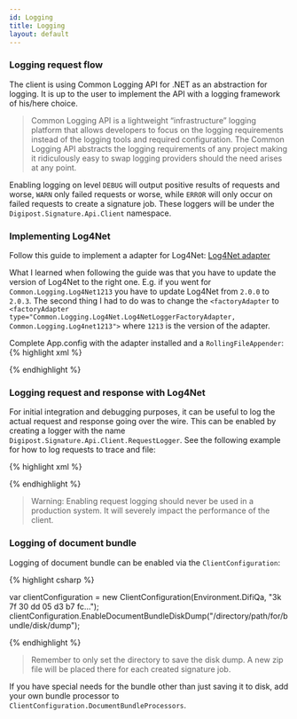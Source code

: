 ```yaml
---
id: Logging
title: Logging
layout: default
---
```



<h3 id="loggingrequestflow">Logging request flow</h3>
The client is using Common Logging API for .NET as an abstraction for logging. It is up to the user to implement the API with a logging framework of his/here choice.

<blockquote>Common Logging API is a lightweight “infrastructure” logging platform that allows developers to focus on the logging requirements instead of the logging tools and required configuration. The Common Logging API abstracts the logging requirements of any project making it ridiculously easy to swap logging providers should the need arises at any point.</blockquote>


Enabling logging on level `DEBUG` will output positive results of requests and worse, `WARN` only failed requests or worse, while `ERROR` will only occur on failed requests to create a signature job. These loggers will be under the `Digipost.Signature.Api.Client` namespace. 

<h3 id="log4net">Implementing Log4Net</h3>
Follow this guide to implement a adapter for Log4Net: <a href="https://cmatskas.com/extend-the-common-logging-api-with-log4net/">Log4Net adapter</a>

What I learned when following the guide was that you have to update the version of Log4Net to the right one. E.g. if you went for `Common.Logging.Log4Net1213` you have to update Log4Net from `2.0.0` to `2.0.3`. The second thing I had to do was to change the `<factoryAdapter` to `<factoryAdapter type="Common.Logging.Log4Net.Log4NetLoggerFactoryAdapter, Common.Logging.Log4net1213">` where `1213` is the version of the adapter.

Complete App.config with the adapter installed and a `RollingFileAppender`:
{% highlight xml %}
<?xml version="1.0" encoding="utf-8"?>
<configuration>
  <configSections>
    <sectionGroup name="common">
      <section name="logging" type="Common.Logging.ConfigurationSectionHandler, Common.Logging" />
    </sectionGroup>
    <section name="log4net" type="log4net.Config.Log4NetConfigurationSectionHandler, log4net" />
  </configSections>

  <common>
    <logging>
      <factoryAdapter type="Common.Logging.Log4Net.Log4NetLoggerFactoryAdapter, Common.Logging.Log4net1213">
        <arg key="configType" value="INLINE" />
      </factoryAdapter>
    </logging>
  </common>

   <log4net>
    <appender name="RollingFileAppender" type="log4net.Appender.RollingFileAppender">
      <lockingModel type="log4net.Appender.FileAppender+MinimalLock" />
      <file value="${AppData}\Digipost\Signature\RequestLog\" />
      <appendToFile value="true" />
      <rollingStyle value="Date" />
      <staticLogFileName value="false" />
      <rollingStyle value="Composite" />
      <param name="maxSizeRollBackups" value="10" />
      <datePattern value="yyyy.MM.dd' signature-api-client-dotnet.log'" />
      <maximumFileSize value="100MB" />
      <layout type="log4net.Layout.PatternLayout">
        <conversionPattern value="%date [%thread] %-5level %logger - %message%newline" />
      </layout>
    </appender>
   <root>
      <appender-ref ref="RollingFileAppender"/>
    </root>
  </log4net>
</configuration>

{% endhighlight %}

<h3 id="loggingrequestresponse">Logging request and response with Log4Net</h3>

For initial integration and debugging purposes, it can be useful to log the actual request and response going over the wire. This can be enabled by creating a logger with the name `Digipost.Signature.Api.Client.RequestLogger`. See the following example for how to log requests to trace and file:

{% highlight xml %}

 <log4net>
    <logger name="Digipost.Signature.Api.Client.RequestLogger">
      <appender-ref ref="TraceAppender"/>
      <appender-ref ref="RollingFileAppender"/>
      <level value="DEBUG"/>
    </logger>
    <appender name="TraceAppender" type="log4net.Appender.TraceAppender">
      <layout type="log4net.Layout.PatternLayout">
        <conversionPattern value="%date [%thread] %-5p %c %message%newline" />
      </layout>
    </appender>
    <appender name="RollingFileAppender" type="log4net.Appender.RollingFileAppender">
      <lockingModel type="log4net.Appender.FileAppender+MinimalLock" />
      <file value="${AppData}\Digipost\Signering\RequestLog\" />
      <appendToFile value="true" />
      <rollingStyle value="Date" />
      <staticLogFileName value="false" />
      <rollingStyle value="Composite" />
      <param name="maxSizeRollBackups" value="10" />
      <datePattern value="yyyy.MM.dd' signature-api-client-dotnet.log'" />
      <maximumFFileSize value="100MB" />
      <layout type="log4net.Layout.PatternLayout">
        <conversionPattern value="%date [%thread] %-5level %logger [%property{NDC}] - %message%newline" />
      </layout>
    </appender>
  </log4net>

{% endhighlight %}

<blockquote>
Warning: Enabling request logging should never be used in a production system. It will severely impact the performance of the client.	
</blockquote>

<h3 id="loggingdocumentbundle">Logging of document bundle</h3>

Logging of document bundle can be enabled via the `ClientConfiguration`:

{% highlight csharp %}

var clientConfiguration = new ClientConfiguration(Environment.DifiQa, "3k 7f 30 dd 05 d3 b7 fc...");
clientConfiguration.EnableDocumentBundleDiskDump("/directory/path/for/bundle/disk/dump");

{% endhighlight %}

<blockquote>
Remember to only set the directory to save the disk dump. A new zip file will be placed there for each created signature job. 
</blockquote>

If you have special needs for the bundle other than just saving it to disk, add your own bundle processor to `ClientConfiguration.DocumentBundleProcessors`.



